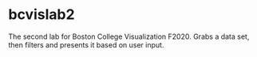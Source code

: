 # bcvislab2

The second lab for Boston College Visualization F2020. 
Grabs a data set, then filters and presents it based on user input.